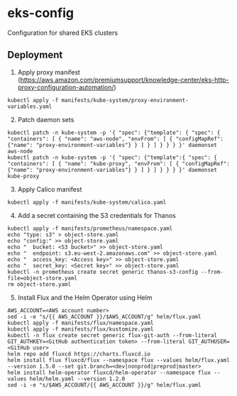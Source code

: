 # eks-config
Configuration for shared EKS clusters

## Deployment
1. Apply proxy manifest (https://aws.amazon.com/premiumsupport/knowledge-center/eks-http-proxy-configuration-automation/)
```
kubectl apply -f manifests/kube-system/proxy-environment-variables.yaml
```
2. Patch daemon sets
```
kubectl patch -n kube-system -p '{ "spec": {"template": { "spec": { "containers": [ { "name": "aws-node", "envFrom": [ { "configMapRef": {"name": "proxy-environment-variables"} } ] } ] } } } }' daemonset aws-node
kubectl patch -n kube-system -p '{ "spec": {"template":{ "spec": { "containers": [ { "name": "kube-proxy", "envFrom": [ { "configMapRef": {"name": "proxy-environment-variables"} } ] } ] } } } }' daemonset kube-proxy
```
3. Apply Calico manifest
```
kubectl apply -f manifests/kube-system/calico.yaml 
```
4. Add a secret containing the S3 credentials for Thanos
```
kubectl apply -f manifests/prometheus/namespace.yaml
echo "type: s3" > object-store.yaml
echo "config:" >> object-store.yaml
echo "  bucket: <S3 bucket>" >> object-store.yaml
echo "  endpoint: s3.eu-west-2.amazonaws.com" >> object-store.yaml
echo "  access_key: <Access key>" >> object-store.yaml
echo "  secret_key: <Secret key>" >> object-store.yaml
kubectl -n prometheus create secret generic thanos-s3-config --from-file=object-store.yaml
rm object-store.yaml
```
5. Install Flux and the Helm Operator using Helm
```
AWS_ACCOUNT=<AWS account number>
sed -i -e "s/{{ AWS_ACCOUNT }}/$AWS_ACCOUNT/g" helm/flux.yaml
kubectl apply -f manifests/flux/namespace.yaml
kubectl apply -f manifests/flux/kustomize.yaml
kubectl -n flux create secret generic flux-git-auth --from-literal GIT_AUTHKEY=<GitHub authentication token> --from-literal GIT_AUTHUSER=<GitHub user>
helm repo add fluxcd https://charts.fluxcd.io
helm install flux fluxcd/flux --namespace flux --values helm/flux.yaml --version 1.5.0 --set git.branch=<dev|nonprod|preprod|master>
helm install helm-operator fluxcd/helm-operator --namespace flux --values helm/helm.yaml --version 1.2.0
sed -i -e "s/$AWS_ACCOUNT/{{ AWS_ACCOUNT }}/g" helm/flux.yaml
```